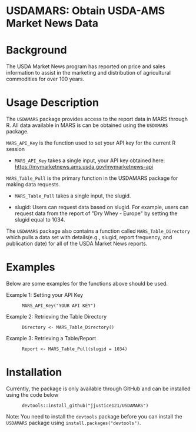 # USDAMARS: Obtain USDA-AMS Market News Data
# Background
The USDA Market News program has reported on price and sales information to assist in the marketing and distribution of agricultural commodities for over 100 years.

# Usage Description
The `USDAMARS` package provides access to the report data in MARS through R. All data available in MARS is can be obtained using the `USDAMARS` package.

`MARS_API_Key` is the function used to set your API key for the current R session

  - `MARS_API_Key` takes a single input, your API key obtained here: https://mymarketnews.ams.usda.gov/mymarketnews-api

`MARS_Table_Pull` is the primary function in the USDAMARS package for making data requests.

  - `MARS_Table_Pull` takes a single input, the slugid.

  - slugid: Users can request data based on slugid. For example, users can request data from the report of "Dry Whey - Europe" by setting the slugid equal to 1034.

The `USDAMARS` package also contains a function called `MARS_Table_Directory` which pulls a data set with details(e.g., slugid, report frequency, and publication date) for all of the USDA Market News reports.

# Examples
Below are some examples for the functions above should be used.

Example 1: Setting your API Key
        
          MARS_API_Key("YOUR API KEY")

Example 2: Retrieving the Table Directory

          Directory <- MARS_Table_Directory()

Example 3: Retrieving a Table/Report

          Report <- MARS_Table_Pull(slugid = 1034)

# Installation
Currently, the package is only available through GitHub and can be installed using the code below
          
          devtools::install_github("jjustice121/USDAMARS")

Note: You need to install the `devtools` package before you can install the `USDAMARS` package using `install.packages("devtools")`.
